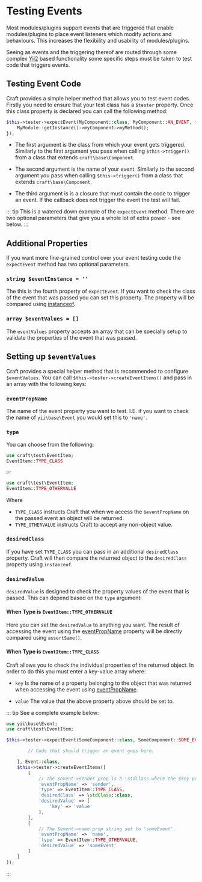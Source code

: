 # Testing Events

Most modules/plugins support events that are triggered that enable modules/plugins to
place event listeners which modify actions and behaviours. This increases the flexibility and usability
of modules/plugins.

Seeing as events and the triggering thereof are routed through some complex [Yii2](https://www.yiiframework.com/doc/guide/2.0/en/concept-events)
based functionality some specific steps must be taken to test code that triggers events.

## Testing Event Code

Craft provides a simple helper method that allows you to test event codes.
Firstly you need to ensure that your test class has a `$tester` property.
Once this class property is declared you can call the following method:

```php
$this->tester->expectEvent(MyComponent::class, MyComponent::AN_EVENT, function() {
    MyModule::getInstance()->myComponent->myMethod();
});
```

- The first argument is the class from which your event gets triggered. Similarly to
  the first argument you pass when calling `$this->trigger()` from a class that extends
  `craft\base\Component`.

- The second argument is the name of your event. Similarly to the second argument
  you pass when calling `$this->trigger()` from a class that extends
  `craft\base\Component`.

- The third argument is is a closure that must contain the code to trigger an event.
  If the callback does not trigger the event the test will fail.

::: tip
This is a watered down example of the `expectEvent` method. There are two optional
parameters that give you a whole lot of extra power - see below.
:::

## Additional Properties

If you want more fine-grained control over your event testing code the `expectEvent` method
has two optional parameters.

### `string $eventInstance = ''`

The this is the fourth property of `expectEvent`. If you want to check the class of the
event that was passed you can set this property. The property will be
compared using [instanceof](https://www.php.net/manual/en/language.operators.type.php).

### `array $eventValues = []`

The `eventValues` property accepts an array that can be specially setup to
validate the properties of the event that was passed.

## Setting up `$eventValues`

Craft provides a special helper method that is recommended
to configure `$eventValues`. You can call `$this->tester->createEventItems()`
and pass in an array with the following keys:

### `eventPropName`

The name of the event property you want to test.
I.E. if you want to check the name of `yii\base\Event` you would set this to
`'name'`.

### `type`

You can choose from the following:

```php
use craft\test\EventItem;
EventItem::TYPE_CLASS

or

use craft\test\EventItem;
EventItem::TYPE_OTHERVALUE
```

Where

- `TYPE_CLASS` instructs Craft that when we access the `$eventPropName` on the
  passed event an object will be returned.
- `TYPE_OTHERVALUE` instructs Craft to accept any non-object value.

### `desiredClass`

If you have set `TYPE_CLASS` you can pass in an additional `desiredClass` property.
Craft will then compare the returned object to the `desiredClass` property using `instanceof`.

### `desiredValue`

`desiredValue` is designed to check the property values of the event that is passed.
This can depend based on the `type` argument:

#### When Type is `EventItem::TYPE_OTHERVALUE`

Here you can set the `desiredValue` to anything you want. The result of
accessing the event using the [eventPropName](#eventpropname) property will be directly compared
using `assertSame()`.

#### When Type is `EventItem::TYPE_CLASS`

Craft allows you to check the individual properties of the returned object.
In order to do this you must enter a key-value array where:

- `key`
  Is the name of a property belonging to the object that was returned when accessing
  the event using [eventPropName](#eventpropname).

- `value`
  The value that the above property above should be set to.

::: tip
See a complete example below:

```php
use yii\base\Event;
use craft\test\EventItem;

$this->tester->expectEvent(SomeComponent::class, SomeComponent::SOME_EVENT, function() {

        // Code that should trigger an event goes here.

    }, Event::class,
    $this->tester->createEventItems([
        [
            // The $event->sender prop is a \stdClass where the $key property is set to 'value'
            'eventPropName' => 'sender',
            'type' => EventItem::TYPE_CLASS,
            'desiredClass' => \stdClass::class,
            'desiredValue' => [
                'key' => 'value'
            ],
        ],
        [
            // The $event->name prop string set to 'someEvent'.
            'eventPropName' => 'name',
            'type' => EventItem::TYPE_OTHERVALUE,
            'desiredValue' => 'someEvent'
        ]
    ]
));
```

:::
